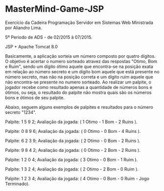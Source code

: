 # MasterMind-Game-JSP

Exercício da Cadeira Programação Servidor em Sistemas Web Ministrada por Aliandro Lima.

5º Periodo de ADS - de 02/2015 à 07/2015.

JSP + Apache Tomcat 8.0


Basicamente, a aplicação sorteia um número composto por quatro dígitos. O objetivo é acertar o numero sorteado atravez das respostas "Otimo, Bom e Ruim", sendo um dígito ótimo aquele que encontra-se na posição exata em relação ao número secreto e um dígito bom aquele que está presente no número secreto, mas não na posição correta e um dígito ruim aquele que não encontra-se presente no numero sorteado.
Ao realizar um palpite, o jogador recebe como resultado apenas a quantidade de números bons e ótimos, ou seja, o resultado do palpite não mostra quais são os números bons e ótimos de seu palpite.


Abaixo, seguem alguns exemplos de palpites e resultados para o número secreto "1234".


Palpite: 1 5 9 2; Avaliação da jogada: ( 1 Otimo - 1 Bom - 2 Ruins ).

Palpite: 0 8 9 6; Avaliação da jogada: ( 0 Otimo - 0 Bom - 4 Ruins ).

Palpite: 6 2 3 9; Avaliação da jogada: ( 2 Otimo - 0 Bom - 2 Ruins ).

Palpite: 9 8 4 2; Avaliação da jogada: ( 0 Otimo - 2 Bom - 2 Ruins ).

Palpite: 1 2 0 4; Avaliação da jogada: ( 3 Otimo - 0 Bom - 1 Ruim  ).

Palpite: 1 3 2 4; Avaliação da jogada: ( 2 Otimo - 2 Bom - 0 Ruim  ).

Palpite: 1 2 3 4; Avaliação da jogada: ( 4 Otimo - 0 Bom - 0 Ruim - Jogo Terminado).
